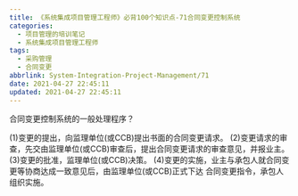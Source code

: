 ```yaml
---
title: 《系统集成项目管理工程师》必背100个知识点-71合同变更控制系统
categories:
  - 项目管理的培训笔记
  - 系统集成项目管理工程师
tags:
  - 采购管理
  - 合同变更
abbrlink: System-Integration-Project-Management/71
date: 2021-04-27 22:45:11
updated: 2021-04-27 22:45:11
---
```


合同变更控制系统的一般处理程序？

(1)变更的提出，向监理单位(或CCB)提出书面的合同变更请求。
(2)变更请求的审查，先交由监理单位(或CCB)审查后，提出合同变更请求的审查意见，并报业主。
(3)变更的批准，监理单位(或CCB)决策。
(4)变更的实施，业主与承包人就合同变更等协商达成一致意见后，由监理单位(或CCB)正式下达 合同变更指令，承包人组织实施。
